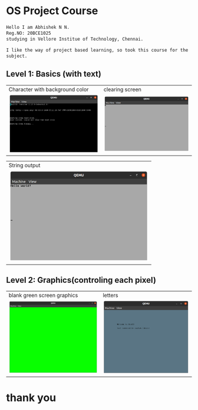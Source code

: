 <h1>OS Project Course</h1>
<p>

    Hello I am Abhishek N N.
    Reg.NO: 20BCE1025
    studying in Vellore Institue of Technology, Chennai.
</p>
<p>

    I like the way of project based learning, so took this course for the subject.

</p>


<h2>Level 1: Basics (with text)</h2>
<table>
    <tr>
        <td>Character with background color</td>
        <td>clearing screen</td>
    </tr>
    <tr>
        <td><img src="images\l1\1.png" width="380" /></td>
        <td><img src="images\l1\2.png" width="380" /></td>
    </tr>
</table>
<table>
    <tr>
        <td>String output</td>
    </tr>
    <tr>
        <td><img src="images\l1\3.png" width="380" /></td>
    </tr>
</table>
<h2>Level 2: Graphics(controling each pixel)</h2>
<table>
    <tr>
        <td>blank green screen graphics</td>
        <td>letters</td>
    </tr>
    <tr>
        <td><img src="images\l2\1.png" width="380" /></td>
        <td><img src="images\l2\2.png" width="380" /></td>
    </tr>
</table>
<!-- <table>
    <tr>
        <td>blank green screen graphics</td>
        <td>clearing screen</td>
    </tr>
    <tr>
        <td><img src="images\l2\1.png" width="380" /></td>
        <td><img src="images\l2\2.png" width="380" /></td>
    </tr>
</table> -->
<h1>thank you</h1>